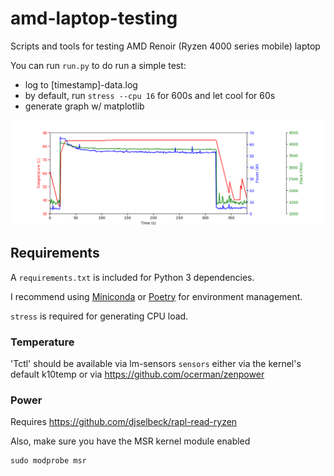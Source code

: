 # amd-laptop-testing
Scripts and tools for testing AMD Renoir (Ryzen 4000 series mobile) laptop

You can run `run.py` to do run a simple test:
* log to [timestamp]-data.log 
* by default, run `stress --cpu 16` for 600s and let cool for 60s
* generate graph w/ matplotlib

![sample output](https://raw.githubusercontent.com/lhl/amd-laptop-testing/master/sample-graph.png)


## Requirements
A `requirements.txt` is included for Python 3 dependencies. 

I recommend using [Miniconda](https://docs.conda.io/en/latest/miniconda.html) or [Poetry](https://python-poetry.org/) for environment management.

`stress` is required for generating CPU load.

### Temperature
'Tctl' should be available via lm-sensors `sensors` either via the kernel's default k10temp or via https://github.com/ocerman/zenpower

### Power
Requires https://github.com/djselbeck/rapl-read-ryzen

Also, make sure you have the MSR kernel module enabled
```
sudo modprobe msr
```
